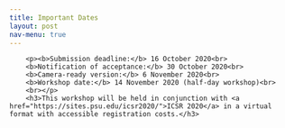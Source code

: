 ```yaml
---
title: Important Dates
layout: post
nav-menu: true
---
```

<!-- Main -->
<div id="main" class="alt">

<!-- Content -->
		<p><b>Submission deadline:</b> 16 October 2020<br>
		<b>Notification of acceptance:</b> 30 October 2020<br>
		<b>Camera-ready version:</b> 6 November 2020<br>
		<b>Workshop date:</b> 14 November 2020 (half-day workshop)<br>
		<br></p>
		<h3>This workshop will be held in conjunction with <a href="https://sites.psu.edu/icsr2020/">ICSR 2020</a> in a virtual format with accessible registration costs.</h3>

